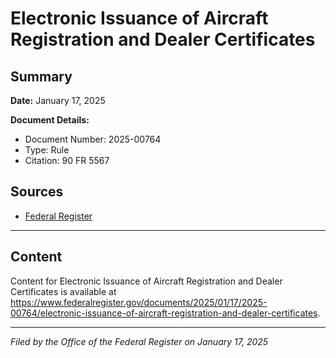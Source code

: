 # Electronic Issuance of Aircraft Registration and Dealer Certificates

## Summary

**Date:** January 17, 2025

**Document Details:**
- Document Number: 2025-00764
- Type: Rule
- Citation: 90 FR 5567

## Sources
- [Federal Register](https://www.federalregister.gov/documents/2025/01/17/2025-00764/electronic-issuance-of-aircraft-registration-and-dealer-certificates)

---

## Content

Content for Electronic Issuance of Aircraft Registration and Dealer Certificates is available at https://www.federalregister.gov/documents/2025/01/17/2025-00764/electronic-issuance-of-aircraft-registration-and-dealer-certificates.

---

*Filed by the Office of the Federal Register on January 17, 2025*
